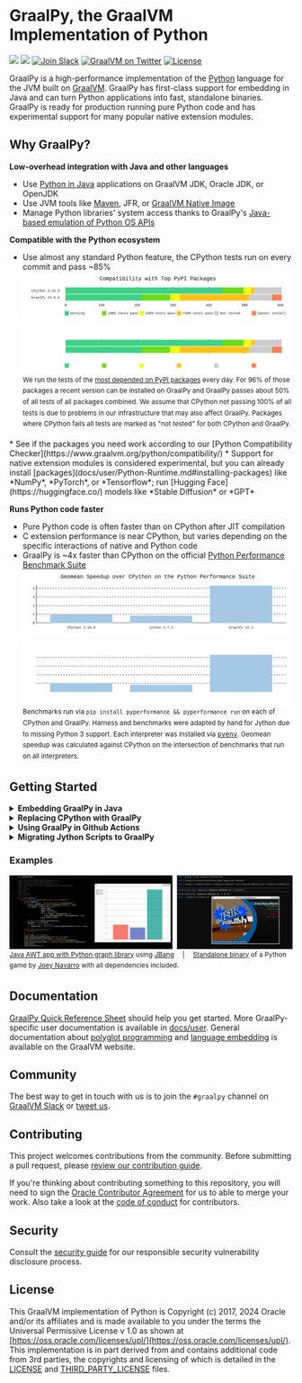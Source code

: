 # GraalPy, the GraalVM Implementation of Python

[![](https://img.shields.io/badge/maven-org.graalvm.polyglot/python-orange)](https://central.sonatype.com/artifact/org.graalvm.polyglot/python)
[![](https://img.shields.io/badge/pyenv-graalpy-blue)](#start-replacing-cpython-with-graalpy) 
</a> [![Join Slack][badge-slack]][slack] [![GraalVM on Twitter][badge-twitter]][twitter] [![License](https://img.shields.io/badge/license-UPL-green)](#license)

GraalPy is a high-performance implementation of the [Python](https://www.python.org/) language for the JVM built on [GraalVM](https://www.graalvm.org/).
GraalPy has first-class support for embedding in Java and can turn Python applications into fast, standalone binaries.
GraalPy is ready for production running pure Python code and has experimental support for many popular native extension modules.

## Why GraalPy?

**Low-overhead integration with Java and other languages**

* Use [Python in Java](docs/user/Interoperability.md) applications on GraalVM JDK, Oracle JDK, or OpenJDK
* Use JVM tools like [Maven](docs/user/README.md), JFR, or [GraalVM Native Image](docs/user/Native-Images-with-Python.md)
* Manage Python libraries' system access thanks to GraalPy's [Java-based emulation of Python OS APIs](docs/user/Embedding-Permissions.md)

**Compatible with the Python ecosystem**

* Use almost any standard Python feature, the CPython tests run on every commit and pass ~85%
![](docs/user/assets/mcd.svg#gh-light-mode-only)![](docs/user/assets/mcd-dark.svg#gh-dark-mode-only)<sup>
We run the tests of the [most depended on PyPI packages](https://libraries.io/pypi) every day.
For 96% of those packages a recent version can be installed on GraalPy and GraalPy passes about 50% of all tests of all packages combined.
We assume that CPython not passing 100% of all tests is due to problems in our infrastructure that may also affect GraalPy.
Packages where CPython fails all tests are marked as "not tested" for both CPython and GraalPy.
</sup>
* See if the packages you need work according to our [Python Compatibility Checker](https://www.graalvm.org/python/compatibility/)
* Support for native extension modules is considered experimental, but you can already install [packages](docs/user/Python-Runtime.md#installing-packages) like *NumPy*, *PyTorch*, or *Tensorflow*; run [Hugging Face](https://huggingface.co/) models like *Stable Diffusion* or *GPT*

**Runs Python code faster**

* Pure Python code is often faster than on CPython after JIT compilation
* C extension performance is near CPython, but varies depending on the specific interactions of native and Python code
* GraalPy is ~4x faster than CPython on the official [Python Performance Benchmark Suite](https://pyperformance.readthedocs.io/)
![](docs/user/assets/performance.svg#gh-light-mode-only)![](docs/user/assets/performance-dark.svg#gh-dark-mode-only)<sup>
Benchmarks run via `pip install pyperformance && pyperformance run` on each of CPython and GraalPy.
Harness and benchmarks were adapted by hand for Jython due to missing Python 3 support.
Each interpreter was installed via <tt>[pyenv](https://github.com/pyenv/pyenv)</tt>.
Geomean speedup was calculated against CPython on the intersection of benchmarks that run on all interpreters.
</sup>

## Getting Started

<details>
<summary><strong><a name="start-embedding-graalpy-in-java"></a>Embedding GraalPy in Java</strong></summary>

GraalPy is [available on Maven Central](https://central.sonatype.com/artifact/org.graalvm.polyglot/python) for inclusion in Java projects.
Refer to our [embedding documentation](https://www.graalvm.org/latest/reference-manual/embed-languages/) for more details.

* Maven
  ```xml
  <dependency>
      <groupId>org.graalvm.polyglot</groupId>
      <artifactId>polyglot</artifactId>
      <version>24.0.0</version>
  </dependency>
  <dependency>
      <groupId>org.graalvm.polyglot</groupId>
      <artifactId>python</artifactId>
      <version>24.0.0</version>
      <type>pom</type>
  </dependency>
  ```

* Gradle
  ```kotlin
  implementation("org.graalvm.polyglot:polyglot:24.0.0")
  implementation("org.graalvm.polyglot:python:24.0.0")
  ```

</details>

<details>
<summary><strong><a name="start-replacing-cpython-with-graalpy"></a>Replacing CPython with GraalPy</strong></summary>

GraalPy should in many cases work as a drop-in replacement for CPython.
You can use `pip` to install packages as usual.
Packages with C code usually do not provide binaries for GraalPy, so they will be automatically compiled during installation.
This means that build tools have to be available and installation will take longer.
We provide [Github actions](scripts/wheelbuilder) to help you build binary packages with the correct dependencies.
Thanks to our integration with GraalVM Native Image, we can deploy Python applications as [standalone binary](docs/user/Python-Standalone-Applications.md), all dependencies included.

* Linux

  The easiest way to install GraalPy on Linux is to use [Pyenv](https://github.com/pyenv/pyenv) (the Python version manager).
  To install version 24.0.0 using Pyenv, run the following commands:
  ```bash
  pyenv install graalpy-24.0.0
  ```
  ```bash
  pyenv shell graalpy-24.0.0
  ```
  
  Alternatively, you can download a compressed GraalPy installation file from [GitHub releases](https://github.com/oracle/graalpython/releases).
  
  1. Find the download that matches the pattern _graalpy-XX.Y.Z-linux-amd64.tar.gz_ or _graalpy-XX.Y.Z-linux-aarch64.tar.gz_ (depending on your platform) and download.
  2. Uncompress the file and update your `PATH` environment variable to include the _graalpy-XX.Y.Z-linux-amd64/bin_ (or _graalpy-XX.Y.Z-linux-aarch64/bin_) directory.

* macOS

  The easiest way to install GraalPy on macOS is to use [Pyenv](https://github.com/pyenv/pyenv) (the Python version manager).
  To install version 24.0.0 using Pyenv, run the following commands:
  ```bash
  pyenv install graalpy-24.0.0
  ```
  ```bash
  pyenv shell graalpy-24.0.0
  ```
  Alternatively, you can download a compressed GraalPy installation file from [GitHub releases](https://github.com/oracle/graalpython/releases).
  
  1. Find the download that matches the pattern _graalpy-XX.Y.Z-macos-amd64.tar.gz_ or _graalpy-XX.Y.Z-macos-aarch64.tar.gz_ (depending on your platform) and download. 
  2. Remove the quarantine attribute.
      ```bash
      sudo xattr -r -d com.apple.quarantine /path/to/graalpy
      ```
      For example:
      ```bash
      sudo xattr -r -d com.apple.quarantine ~/.pyenv/versions/graalpy-24.0.0
      ```
  3. Uncompress the file and update your `PATH` environment variable to include to the _graalpy-XX.Y.Z-macos-amd64/bin_ (or _graalpy-XX.Y.Z-macos-aarch64/bin_) directory.

* Windows

  The Windows support of GraalPy is still experimental, so not all features and packages may be available.
  The easiest way to install GraalPy on Windows is to use [Pyenv-win](https://pyenv-win.github.io/pyenv-win/) (the Python version manager for Windows).
  To install version 24.0.0 using Pyenv-win, run the following commands:
  ```cmd
  pyenv install graalpy-24.0.0-windows-amd64
  ```
  ```cmd
  pyenv shell graalpy-24.0.0-windows-amd64
  ```
  Alternatively, you can download a compressed GraalPy installation file from [GitHub releases](https://github.com/oracle/graalpython/releases).
  
  1. Find the download that matches the pattern _graalpy-XX.Y.Z-windows-amd64.tar.gz_ and download.
  2. Uncompress the file and update your `PATH` variable to include to the _graalpy-XX.Y.Z-windows-amd64/bin_ directory.

</details>
<details>
<summary><strong><a name="start-using-graalpy-in-github-actions"></a>Using GraalPy in Github Actions</strong></summary>

The _setup-python_ action supports GraalPy:

```yaml
    - name: Setup GraalPy
      uses: actions/setup-python@v5
      with:
        python-version: graalpy # or graalpy24.0 to pin a version
```

</details>
<details>
<summary><strong><a name="start-migrating-jython-scripts-to-graalpy"></a>Migrating Jython Scripts to GraalPy</strong></summary>

Most existing Jython code that uses Java integration will be based on a stable Jython release&mdash;however, these are only available in Python 2.x versions.
To migrate your code from Python 2 to Python 3, follow [the official guide from the Python community](https://docs.python.org/3/howto/pyporting.html).
GraalPy provides a [special mode](docs/user/Python-on-JVM.md) to facilitate migration.
To run Jython scripts, you need to use a GraalPy distribution running on the JVM so you can access Java classes from Python scripts.

* Linux
  
  1. Find and download a compressed GraalPy installation file from [GitHub releases](https://github.com/oracle/graalpython/releases) that matches the pattern _graalpy-jvm-XX.Y.Z-linux-amd64.tar.gz_ or _graalpy-jvm-XX.Y.Z-linux-aarch64.tar.gz_ (depending on your platform) and download.
  2. Uncompress the file and update your `PATH` environment variable to include the _graalpy-jvm-XX.Y.Z-linux-amd64/bin_ (or _graalpy-jvm-XX.Y.Z-linux-aarch64/bin_) directory.
  3. Run your scripts with `graalpy --python.EmulateJython`.

* macOS

  1. Find and download a compressed GraalPy installation file from [GitHub releases](https://github.com/oracle/graalpython/releases) that matches the pattern  _graalpy-jvm-XX.Y.Z-macos-amd64.tar.gz_ or _graalpy-jvm-XX.Y.Z-macos-aarch64.tar.gz_ (depending on your platform) and download.
  2. Remove the quarantine attribute.
      ```bash
      sudo xattr -r -d com.apple.quarantine /path/to/graalpy
      ```
      For example:
      ```bash
      sudo xattr -r -d com.apple.quarantine ~/.pyenv/versions/graalpy-24.0.0
      ```
  3. Uncompress the file and update your `PATH` environment variable to include to the _graalpy-jvm-XX.Y.Z-macos-amd64/bin_ (or _graalpy-jvm-XX.Y.Z-macos-aarch64/bin_) directory.
  4. Run your scripts with `graalpy --python.EmulateJython`.

* Windows

  1. Find and download a compressed GraalPy installation file from [GitHub releases](https://github.com/oracle/graalpython/releases) that matches the pattern _graalpy-jvm-XX.Y.Z-windows-amd64.tar.gz_.
  2. Uncompress the file and update your `PATH` variable to include to the _graalpy-jvm-XX.Y.Z-windows-amd64/bin_ directory.
  3. Run your scripts with `graalpy --python.EmulateJython`.

</details>

### Examples
![](docs/showcase.png)<sup>
[Java AWT app with Python graph library](https://github.com/timfel/graalpy-jbang) using [JBang](https://www.jbang.dev/)  |  [Standalone binary](https://github.com/timfel/racing-all-afternoon) of a Python game by [Joey Navarro](https://github.com/josephnavarro/racing-all-afternoon) with all dependencies included.
</sup>

## Documentation

[GraalPy Quick Reference Sheet](https://www.graalvm.org/uploads/quick-references/GraalPy_v1/quick-reference-graalpy-v1(eu_a4).pdf) should help you get started.
More GraalPy-specific user documentation is available in [docs/user](docs/user).
General documentation about [polyglot programming](https://www.graalvm.org/latest/reference-manual/polyglot-programming/) and [language embedding](https://www.graalvm.org/latest/reference-manual/embed-languages/) is available on the GraalVM website.

## Community

The best way to get in touch with us is to join the `#graalpy` channel on [GraalVM Slack][slack] or [tweet us][twitter].

## Contributing

This project welcomes contributions from the community. Before submitting a pull request, please [review our contribution guide](./CONTRIBUTING.md).

If you're thinking about contributing something to this repository, you will need to sign the [Oracle Contributor Agreement](https://www.graalvm.org/community/contributors/) for us to able to merge your work.
Also take a look at the [code of conduct](https://www.graalvm.org/community/conduct/) for contributors.

## Security

Consult the [security guide](./SECURITY.md) for our responsible security vulnerability disclosure process.

## License

This GraalVM implementation of Python is Copyright (c) 2017, 2024 Oracle and/or its affiliates and is made available to you under the terms the Universal Permissive License v 1.0 as shown at [https://oss.oracle.com/licenses/upl/](https://oss.oracle.com/licenses/upl/).
This implementation is in part derived from and contains additional code from 3rd parties, the copyrights and licensing of which is detailed in the [LICENSE](./LICENSE.txt) and [THIRD_PARTY_LICENSE](THIRD_PARTY_LICENSE.txt) files.

[badge-slack]: https://img.shields.io/badge/Slack-join-active?logo=slack
[badge-twitter]: https://img.shields.io/badge/Twitter-@graalvm-active?logo=twitter
[slack]: https://www.graalvm.org/slack-invitation/
[twitter]: https://twitter.com/graalvm
